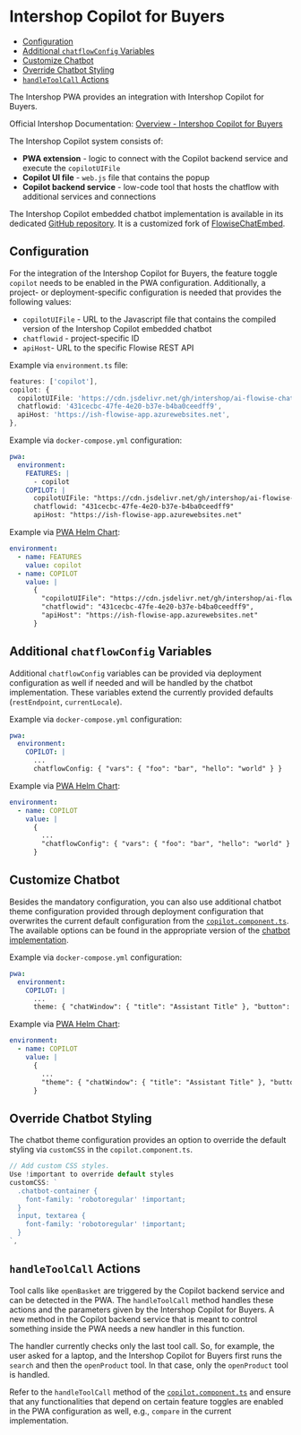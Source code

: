 <!--
kb_guide
kb_pwa
kb_everyone
kb_sync_latest_only
-->

# Intershop Copilot for Buyers

- [Configuration](#configuration)
- [Additional `chatflowConfig` Variables](#additional-chatflowconfig-variables)
- [Customize Chatbot](#customize-chatbot)
- [Override Chatbot Styling](#override-chatbot-styling)
- [`handleToolCall` Actions](#handletoolcall-actions)

The Intershop PWA provides an integration with Intershop Copilot for Buyers.

Official Intershop Documentation: [Overview - Intershop Copilot for Buyers](https://knowledge.intershop.com/kb/index.php/Display/31N345)

The Intershop Copilot system consists of:

- **PWA extension** - logic to connect with the Copilot backend service and execute the `copilotUIFile`
- **Copilot UI file** - `web.js` file that contains the popup
- **Copilot backend service** - low-code tool that hosts the chatflow with additional services and connections

The Intershop Copilot embedded chatbot implementation is available in its dedicated [GitHub repository](https://github.com/intershop/ai-flowise-chat-embed).
It is a customized fork of [FlowiseChatEmbed](https://github.com/FlowiseAI/FlowiseChatEmbed).

## Configuration

For the integration of the Intershop Copilot for Buyers, the feature toggle `copilot` needs to be enabled in the PWA configuration.
Additionally, a project- or deployment-specific configuration is needed that provides the following values:

- `copilotUIFile` - URL to the Javascript file that contains the compiled version of the Intershop Copilot embedded chatbot
- `chatflowid` - project-specific ID
- `apiHost`- URL to the specific Flowise REST API

Example via `environment.ts` file:

```typescript
features: ['copilot'],
copilot: {
  copilotUIFile: 'https://cdn.jsdelivr.net/gh/intershop/ai-flowise-chat-embed@website/demo-store/dist/web.js',
  chatflowid: '431cecbc-47fe-4e20-b37e-b4ba0ceedff9',
  apiHost: 'https://ish-flowise-app.azurewebsites.net',
},
```

Example via `docker-compose.yml` configuration:

```yaml
pwa:
  environment:
    FEATURES: |
      - copilot
    COPILOT: |
      copilotUIFile: "https://cdn.jsdelivr.net/gh/intershop/ai-flowise-chat-embed@website/demo-store/dist/web.js"
      chatflowid: "431cecbc-47fe-4e20-b37e-b4ba0ceedff9"
      apiHost: "https://ish-flowise-app.azurewebsites.net"
```

Example via [PWA Helm Chart](https://github.com/intershop/helm-charts/tree/main/charts/pwa):

```yaml
environment:
  - name: FEATURES
    value: copilot
  - name: COPILOT
    value: |
      {
        "copilotUIFile": "https://cdn.jsdelivr.net/gh/intershop/ai-flowise-chat-embed@website/demo-store/dist/web.js",
        "chatflowid": "431cecbc-47fe-4e20-b37e-b4ba0ceedff9",
        "apiHost": "https://ish-flowise-app.azurewebsites.net"
      }
```

## Additional `chatflowConfig` Variables

Additional `chatflowConfig` variables can be provided via deployment configuration as well if needed and will be handled by the chatbot implementation.
These variables extend the currently provided defaults (`restEndpoint`, `currentLocale`).

Example via `docker-compose.yml` configuration:

```yaml
pwa:
  environment:
    COPILOT: |
      ...
      chatflowConfig: { "vars": { "foo": "bar", "hello": "world" } }
```

Example via [PWA Helm Chart](https://github.com/intershop/helm-charts/tree/main/charts/pwa):

```yaml
environment:
  - name: COPILOT
    value: |
      {
        ...
        "chatflowConfig": { "vars": { "foo": "bar", "hello": "world" } }
      }
```

## Customize Chatbot

Besides the mandatory configuration, you can also use additional chatbot theme configuration provided through deployment configuration that overwrites the current default configuration from the [`copilot.component.ts`](../../src/app/extensions/copilot/shared/copilot/copilot.component.ts).
The available options can be found in the appropriate version of the [chatbot implementation](https://github.com/intershop/ai-flowise-chat-embed?tab=readme-ov-file#configuration).

Example via `docker-compose.yml` configuration:

```yaml
pwa:
  environment:
    COPILOT: |
      ...
      theme: { "chatWindow": { "title": "Assistant Title" }, "button": { "backgroundColor": "purple", "size": 60 }, "tooltip": { "showTooltip": true } }
```

Example via [PWA Helm Chart](https://github.com/intershop/helm-charts/tree/main/charts/pwa):

```yaml
environment:
  - name: COPILOT
    value: |
      {
        ...
        "theme": { "chatWindow": { "title": "Assistant Title" }, "button": { "backgroundColor": "purple", "size": 60 }, "tooltip": { "showTooltip": true } }
      }
```

## Override Chatbot Styling

The chatbot theme configuration provides an option to override the default styling via `customCSS` in the `copilot.component.ts`.

```typescript
// Add custom CSS styles.
Use !important to override default styles
customCSS: `
  .chatbot-container {
    font-family: 'robotoregular' !important;
  }
  input, textarea {
    font-family: 'robotoregular' !important;
  }
`,
```

## `handleToolCall` Actions

Tool calls like `openBasket` are triggered by the Copilot backend service and can be detected in the PWA.
The `handleToolCall` method handles these actions and the parameters given by the Intershop Copilot for Buyers.
A new method in the Copilot backend service that is meant to control something inside the PWA needs a new handler in this function.

The handler currently checks only the last tool call.
So, for example, the user asked for a laptop, and the Intershop Copilot for Buyers first runs the `search` and then the `openProduct` tool.
In that case, only the `openProduct` tool is handled.

Refer to the `handleToolCall` method of the [`copilot.component.ts`](../../src/app/extensions/copilot/shared/copilot/copilot.component.ts) and ensure that any functionalities that depend on certain feature toggles are enabled in the PWA configuration as well, e.g., `compare` in the current implementation.
